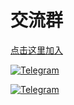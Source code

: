# 交流群

[点击这里加入](https://monet.jerryz.com.cn/group)

[![Telegram](https://img.shields.io/badge/Telegram-Monet__All-informational?logo=telegram&style=for-the-badge)](https://monet.jerryz.com.cn/group)

[![Telegram](/Telegram.jpg)](https://monet.jerryz.com.cn/group)
